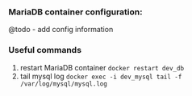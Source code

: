 ### MariaDB container configuration:
  @todo - add config information

### Useful commands
  1. restart MariaDB container
 ``` docker restart dev_db ```
  2. tail mysql log
 ``` docker exec -i dev_mysql tail -f /var/log/mysql/mysql.log ```
